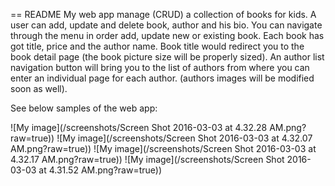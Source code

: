== README
My web app manage (CRUD) a collection of books for kids.
A user can add, update and delete book, author and his bio. You can navigate through the menu in order add, update new
or existing book. Each book has got title, price and the author name. Book title would redirect you to the book detail page (the book picture size will be properly sized).
An author list navigation button will bring you to the list of authors from where you can enter an individual page for each author. (authors images will be modified soon as well).

See below samples of the web app:

![My image](/screenshots/Screen Shot 2016-03-03 at 4.32.28 AM.png?raw=true))
![My image](/screenshots/Screen Shot 2016-03-03 at 4.32.07 AM.png?raw=true))
![My image](/screenshots/Screen Shot 2016-03-03 at 4.32.17 AM.png?raw=true))
![My image](/screenshots/Screen Shot 2016-03-03 at 4.31.52 AM.png?raw=true))
